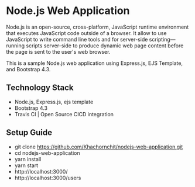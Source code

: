 # Node.js Web Application
Node.js is an open-source, cross-platform, JavaScript runtime environment that executes JavaScript code outside of a browser. It allow to use JavaScript to write command line tools and for server-side scripting—running scripts server-side to produce dynamic web page content before the page is sent to the user's web browser.

This is a sample Node.js web application using Express.js, EJS Template, and Bootstrap 4.3.

## Technology Stack
* Node.js, Express.js, ejs template
* Bootstrap 4.3
* Travis CI | Open Source CICD integration

## Setup Guide
* git clone https://github.com/Khachornchit/nodejs-web-application.git
* cd nodejs-web-application
* yarn install
* yarn start
* http://localhost:3000/
* http://localhost:3000/users